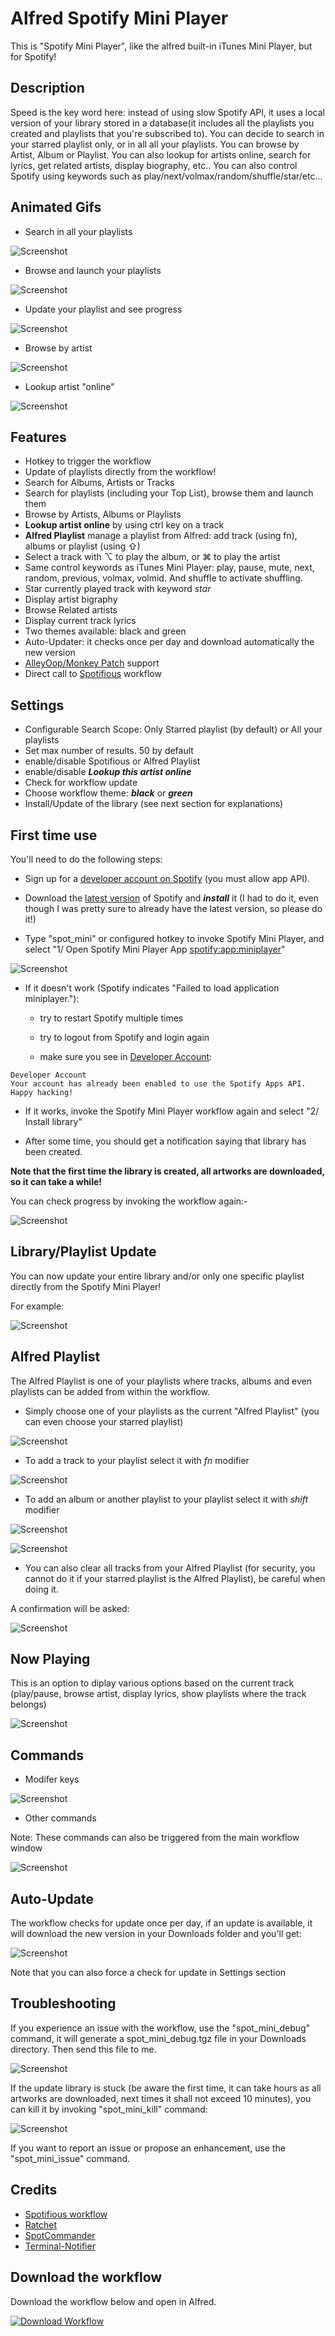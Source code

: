 # Alfred Spotify Mini Player


This is "Spotify Mini Player", like the alfred built-in iTunes Mini Player, but for Spotify!

## Description

Speed is the key word here: instead of using slow Spotify API, it uses a local version of your library stored in a database(it includes all the playlists you created and playlists that you're subscribed to). You can decide to search in your starred playlist only, or in all all your playlists. You can browse by Artist, Album or Playlist. You can also lookup for artists online, search for lyrics, get related artists, display biography, etc..
You can also control Spotify using keywords such as play/next/volmax/random/shuffle/star/etc...

## Animated Gifs

* Search in all your playlists

![Screenshot](http://d.pr/i/MeWd+.gif)

* Browse and launch your playlists

![Screenshot](http://d.pr/i/ECCf+.gif)

* Update your playlist and see progress

![Screenshot](http://d.pr/i/uSB4+.gif)

* Browse by artist

![Screenshot](http://d.pr/i/QJU1+.gif)

* Lookup artist "online"

![Screenshot](http://d.pr/i/y1Wb+.gif)

## Features

* Hotkey to trigger the workflow
* Update of playlists directly from the workflow!
* Search for Albums, Artists or Tracks
* Search for playlists (including your Top List), browse them and launch them
* Browse by Artists, Albums or Playlists
* **Lookup artist online** by using ctrl key on a track
* **Alfred Playlist** manage a playlist from Alfred: add track (using fn), albums or playlist (using ⇧)
* Select a track with ⌥ to play the album, or ⌘ to play the artist
* Same control keywords as iTunes Mini Player: play, pause, mute, next, random, previous, volmax, volmid. And shuffle to activate shuffling.
* Star currently played track with keyword *star*
* Display artist bigraphy
* Browse Related artists
* Display current track lyrics
* Two themes available: black and green
* Auto-Updater: it checks once per day and download automatically the new version
* [AlleyOop/Monkey Patch](http://www.alfredforum.com/topic/2218-monkey-patch-update-alfred-workflows-via-alleyoop) support
* Direct call to [Spotifious](http://www.alfredforum.com/topic/1644-spotifious-a-natural-spotify-controller-for-alfred) workflow

## Settings

* Configurable Search Scope: Only Starred playlist (by default) or All your playlists
* Set max number of results. 50 by default
* enable/disable Spotifious or Alfred Playlist
* enable/disable ***Lookup this artist online***
* Check for workflow update
* Choose workflow theme: ***black*** or ***green***
* Install/Update of the library (see next section for explanations)

## First time use

You'll need to do the following steps:

* Sign up for a [developer account on Spotify](https://developer.spotify.com/technologies/apps/#developer-account) (you must allow app API).

* Download the [latest version](https://www.spotify.com/fr/download/mac/) of Spotify and ***install*** it (I had to do it, even though I was pretty sure to already have the latest version, so please do it!)

* Type "spot_mini" or configured hotkey to invoke Spotify Mini Player, and select "1/ Open Spotify Mini Player App <spotify:app:miniplayer>" 

![Screenshot](http://d.pr/i/ssf0+.png)

* If it doesn't work (Spotify indicates "Failed to load application miniplayer."):

  * try to restart Spotify multiple times
  
  * try to logout from Spotify and login again
  
  * make sure you see in [Developer Account](https://developer.spotify.com/technologies/apps/):

```  
Developer Account
Your account has already been enabled to use the Spotify Apps API. Happy hacking!
```

* If it works, invoke the Spotify Mini Player workflow again and select "2/ Install library"

* After some time, you should get a notification saying that library has been created.

**Note that the first time the library is created, all artworks are downloaded, so it can take a while!**

You can check progress by invoking the workflow again:-

![Screenshot](http://d.pr/i/5wQt+.png)


## Library/Playlist Update

You can now update your entire library and/or only one specific playlist directly from the Spotify Mini Player!

For example:

![Screenshot](http://d.pr/i/TcpN+.png)

## Alfred Playlist

The Alfred Playlist is one of your playlists where tracks, albums and even playlists can be added from within the workflow.

* Simply choose one of your playlists as the current "Alfred Playlist" (you can even choose your starred playlist)

![Screenshot](http://d.pr/i/1lVo+.png)

* To add a track to your playlist select it with *fn* modifier

![Screenshot](http://d.pr/i/9TZ0+.png)

* To add an album or another playlist to your playlist select it with *shift* modifier

![Screenshot](http://d.pr/i/Zmow+.png)

![Screenshot](http://d.pr/i/nJGw+.png)

* You can also clear all tracks from your Alfred Playlist (for security, you cannot do it if your starred playlist is the Alfred Playlist), be careful when doing it. 

A confirmation will be asked:

![Screenshot](http://d.pr/i/xUFE+.png)


## Now Playing

This is an option to diplay various options based on the current track (play/pause, browse artist, display lyrics, show playlists where the track belongs)

![Screenshot](http://d.pr/i/ldgN+.png)

## Commands

* Modifer keys

![Screenshot](http://d.pr/i/RBqX+.png)

* Other commands

Note: These commands can also be triggered from the main workflow window

![Screenshot](http://d.pr/i/DVSn+.png)


## Auto-Update

The workflow checks for update once per day, if an update is available, it will download the new version in your Downloads folder and you'll get:

![Screenshot](http://d.pr/i/yLGp+.png)

Note that you can also force a check for update in Settings section


## Troubleshooting

If you experience an issue with the workflow, use the "spot_mini_debug" command, it will generate a spot_mini_debug.tgz file in your Downloads directory. Then send this file to me.

![Screenshot](http://d.pr/i/4zSE+.png)

If the update library is stuck (be aware the first time, it can take hours as all artworks are downloaded, next times it shall not exceed 10 minutes), you can kill it by invoking "spot_mini_kill" command:

![Screenshot](http://d.pr/i/q8Rs+.png)

If you want to report an issue or propose an enhancement, use the "spot_mini_issue" command.

## Credits

* [Spotifious workflow](https://github.com/citelao/Spotify-for-Alfred)
* [Ratchet](http://socketo.me)
* [SpotCommander](https://github.com/olejon/spotcommander)
* [Terminal-Notifier](https://github.com/alloy/terminal-notifier)


## Download the workflow

Download the workflow below and open in Alfred.

[![Download Workflow](https://raw.github.com/vdesabou/alfred-spotify-mini-player/master/images/alfred-workflow-icon.png)](https://github.com/packal/repository/raw/master/com.vdesabou.spotify.mini.player/spotifyminiplayer.alfredworkflow)

